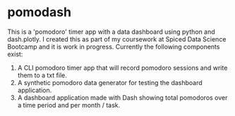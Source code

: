# pomodash
This is a 'pomodoro' timer app with a data dashboard using python and dash.plotly.
I created this as part of my coursework at Spiced Data Science Bootcamp and it is work in progress.
Currently the following components exist:
1. A CLI pomodoro timer app that will record pomodoro sessions and write them to a txt file.
2. A synthetic pomodoro data generator for testing the dashboard application.
3. A dashboard application made with Dash showing total pomodoros over a time period and per month / task.
